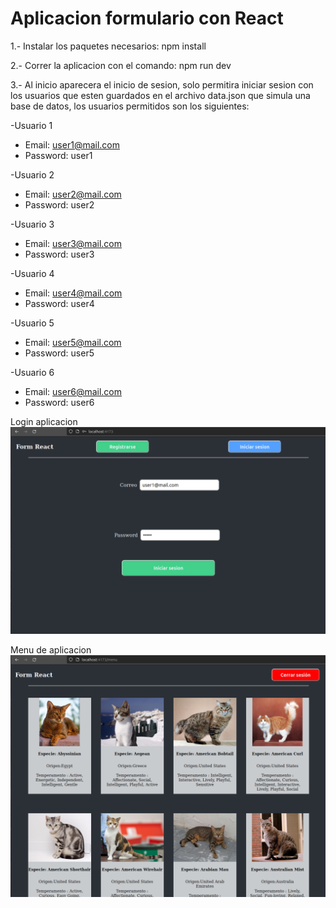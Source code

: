 # Aplicacion formulario con React

1.- Instalar los paquetes necesarios: npm install

2.- Correr la aplicacion con el comando: npm run dev

3.- Al inicio aparecera el inicio de sesion, solo permitira iniciar sesion con los usuarios
que esten guardados en el archivo data.json que simula una base de datos, los usuarios
permitidos son los siguientes:

-Usuario 1

- Email: user1@mail.com
- Password: user1

-Usuario 2

- Email: user2@mail.com
- Password: user2

-Usuario 3

- Email: user3@mail.com
- Password: user3

-Usuario 4

- Email: user4@mail.com
- Password: user4

-Usuario 5

- Email: user5@mail.com
- Password: user5

-Usuario 6

- Email: user6@mail.com
- Password: user6

Login aplicacion
![Alt text](/public/image-1.png)

Menu de aplicacion
![Alt text](/public/image-2.png)
